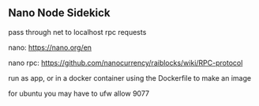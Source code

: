 ## Nano Node Sidekick

pass through net to localhost rpc requests

nano: https://nano.org/en

nano rpc: https://github.com/nanocurrency/raiblocks/wiki/RPC-protocol

run as app, or in a docker container using the Dockerfile to make an image

for ubuntu you may have to ufw allow 9077
